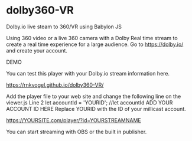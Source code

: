 # dolby360-VR
Dolby.io live steam to 360/VR using Babylon JS

Using 360 video or a live 360 camera with a Dolby Real time stream to  create a real time experience for a large audience.
Go to https://dolby.io/ and create your account.

DEMO

You can test this player with your Dolby.io stream information here.

https://rnkvogel.github.io/dolby360-VR/

Add the player file to your web site and change the following line on the viewer.js
Line 2 
let accountId = 'YOURID'; //let accountId ADD YOUR ACCOUNT ID HERE 
Replace YOURID with the ID of your millicast account.

https://YOURSITE.com/player/?id=YOURSTREAMNAME

You can start streaming with OBS or the built in publisher.

